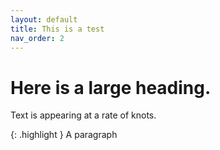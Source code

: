 ```yaml
---
layout: default
title: This is a test
nav_order: 2
---
```


# Here is a large heading. 

Text is appearing at a rate of knots. 

{: .highlight }
A paragraph